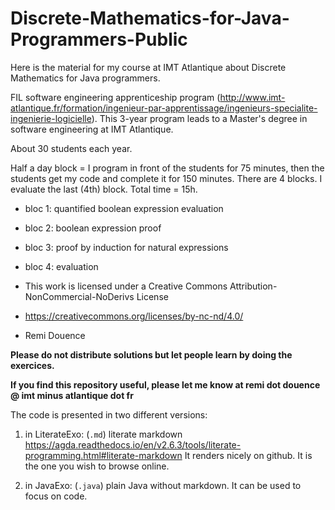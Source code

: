 # Discrete-Mathematics-for-Java-Programmers-Public

Here is the material for my course at IMT Atlantique about Discrete Mathematics for Java programmers.

FIL software engineering apprenticeship program (http://www.imt-atlantique.fr/formation/ingenieur-par-apprentissage/ingenieurs-specialite-ingenierie-logicielle). This 3-year program leads to a Master's degree in software engineering at IMT Atlantique.

About 30 students each year.

Half a day block = I program in front of the students for 75 minutes, then the students get my code and complete it for 150 minutes.
There are 4 blocks. 
I evaluate the last (4th) block.
Total time = 15h.

- bloc 1: quantified boolean expression evaluation
- bloc 2: boolean expression proof
- bloc 3: proof by induction for natural expressions
- bloc 4: evaluation 

- This work is licensed under a Creative Commons Attribution-NonCommercial-NoDerivs License 
- https://creativecommons.org/licenses/by-nc-nd/4.0/
- Remi Douence

**Please do not distribute solutions but let people learn by doing the exercices.**

**If you find this repository useful, please let me know at remi dot douence @ imt minus atlantique dot fr**

The code is presented in two different versions:

1. in LiterateExo: (`.md`) literate markdown 
  https://agda.readthedocs.io/en/v2.6.3/tools/literate-programming.html#literate-markdown
  It renders nicely on github. It is the one you wish to browse online.

2. in JavaExo: (`.java`) plain Java without markdown.
   It can be used to focus on code. 
